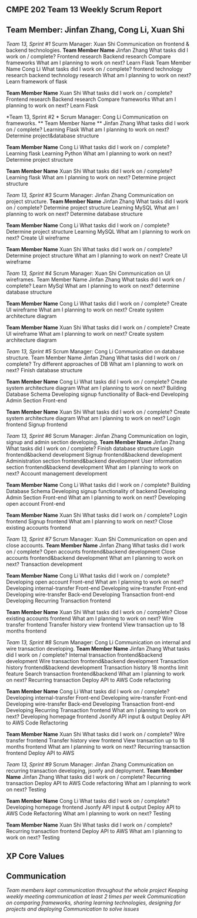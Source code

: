 ## CMPE 202 Team 13 Weekly Scrum Report
## Team Member: Jinfan Zhang, Cong Li, Xuan Shi

*Team 13, Sprint #1*
Scurm Manager: Xuan Shi
Communication on frontend & backend technologies.
**Team Member Name**
Jinfan Zhang
What tasks did I work on / complete?
Frontend research
Backend research 
Compare frameworks
What am I planning to work on next?
Learn Flask 
Team Member Name
Cong Li
What tasks did I work on / complete?
frontend technology research
backend technology research
What am I planning to work on next?
Learn framework of flask

**Team Member Name**
Xuan Shi
What tasks did I work on / complete?
Frontend research
Backend research 
Compare frameworks
What am I planning to work on next?
Learn Flask 

*Team 13, Sprint #2 *
Scrum Manager: Cong Li
Communication on frameworks.
** Team Member Name **
Jinfan Zhang
What tasks did I work on / complete?
Learning Flask
What am I planning to work on next?
Determine project&database structure

**Team Member Name**
Cong Li
What tasks did I work on / complete?
Learning flask
Learning Python
What am I planning to work on next?
Determine project structure

**Team Member Name**
Xuan Shi
What tasks did I work on / complete?
Learning flask
What am I planning to work on next?
Determine project structure




*Team 13, Sprint #3*
Scurm Manager: Jinfan Zhang
Communication on project structure.
**Team Member Name**
Jinfan Zhang
What tasks did I work on / complete?
Determine project structure
Learning MySQL
What am I planning to work on next?
Determine database structure

**Team Member Name**
Cong Li
What tasks did I work on / complete?
Determine project structure
Learning MySQL
What am I planning to work on next?
Create UI wireframe

**Team Member Name**
Xuan Shi
What tasks did I work on / complete?
Determine project structure
What am I planning to work on next?
Create UI wireframe

*Team 13, Sprint #4*
Scrum Manager: Xuan Shi
Communication on UI wireframes.
Team Member Name
Jinfan Zhang
What tasks did I work on / complete?
Learn MySql
What am I planning to work on next?
determine database structure

**Team Member Name**
Cong Li
What tasks did I work on / complete?
Create UI wireframe
What am I planning to work on next?
Create system architecture diagram

**Team Member Name**
Xuan Shi
What tasks did I work on / complete?
Create UI wireframe
What am I planning to work on next?
Create system architecture diagram

*Team 13, Sprint #5*
Scrum Manager: Cong Li
Communication on database structure.
Team Member Name
Jinfan Zhang
What tasks did I work on / complete?
Try different approaches of DB
What am I planning to work on next?
Finish database structure

**Team Member Name**
Cong Li
What tasks did I work on / complete?
Create system architecture diagram
What am I planning to work on next?
Building Database Schema
Developing signup functionality of Back-end
Developing Admin Section Front-end

**Team Member Name**
Xuan Shi
What tasks did I work on / complete?
Create system architecture diagram
What am I planning to work on next?
Login frontend
Signup frontend

*Team 13, Sprint #6*
Scrum Manager: Jinfan Zhang
Communication on login, signup and admin section developing.
**Team Member Name**
Jinfan Zhang
What tasks did I work on / complete?
Finish database structure
Login frontend&backend development
Signup frontend&backend development
Administration section frontend&backend development
User information section frontend&backend development
What am I planning to work on next?
Account management development

**Team Member Name**
Cong Li
What tasks did I work on / complete?
Building Database Schema
Developing signup functionality of backend
Developing Admin Section Front-end
What am I planning to work on next?
Developing open account Front-end

**Team Member Name**
Xuan Shi
What tasks did I work on / complete?
Login frontend
Signup frontend
What am I planning to work on next?
Close existing accounts frontend

*Team 13, Sprint #7*
Scrum Manager: Xuan Shi
Communication on open and close accounts.
**Team Member Name**
Jinfan Zhang
What tasks did I work on / complete?
Open accounts frontend&backend development
Close accounts frontend&backend development
What am I planning to work on next?
Transaction development

**Team Member Name**
Cong Li
What tasks did I work on / complete?
Developing open account Front-end
What am I planning to work on next?
Developing internal-transfer Front-end
Developing wire-transfer Front-end
Developing wire-transfer Back-end
Developing Transaction front-end
Developing Recurring Transaction frontend

**Team Member Name**
Xuan Shi
What tasks did I work on / complete?
Close existing accounts frontend
What am I planning to work on next?
Wire transfer frontend
Transfer history view frontend
View transaction up to 18 months frontend 

*Team 13, Sprint #8*
Scrum Manager: Cong Li
Communication on internal and wire transaction developing.
**Team Member Name**
Jinfan Zhang
What tasks did I work on / complete?
Internal transaction frontend&backend development
Wire transaction frontend&backend development
Transaction history frontend&backend development
Transaction history 18 months limit feature
Search transaction frontend&backend
What am I planning to work on next?
Recurring transaction
Deploy API to AWS
Code refactoring

**Team Member Name**
Cong Li
What tasks did I work on / complete?
Developing internal-transfer Front-end
Developing wire-transfer Front-end
Developing wire-transfer Back-end
Developing Transaction front-end
Developing Recurring Transaction frontend
What am I planning to work on next?
Developing homepage frontend
Jsonify API input & output
Deploy API to AWS
Code Refactoring

**Team Member Name**
Xuan Shi
What tasks did I work on / complete?
Wire transfer frontend
Transfer history view frontend
View transaction up to 18 months frontend 
What am I planning to work on next?
Recurring transaction frontend
Deploy API to AWS

*Team 13, Sprint #9*
Scrum Manager: Jinfan Zhang
Communication on recurring transaction developing, jsonfy and deployment.
**Team Member Name**
Jinfan Zhang
What tasks did I work on / complete?
Recurring transaction
Deploy API to AWS
Code refactoring
What am I planning to work on next?
Testing

**Team Member Name**
Cong Li
What tasks did I work on / complete?
Developing homepage frontend
Jsonfy API input & output
Deploy API to AWS
Code Refactoring
What am I planning to work on next?
Testing 

**Team Member Name**
Xuan Shi
What tasks did I work on / complete?
Recurring transaction frontend
Deploy API to AWS
What am I planning to work on next?
Testing


## XP Core Values
## Communication
*Team members kept communication throughout the whole project*
*Keeping weekly meeting communication at least 2 times per week*
*Communication on comparing frameworks, sharing learning technologies, designing for projects and deploying*
*Communication to solve issues*
 
